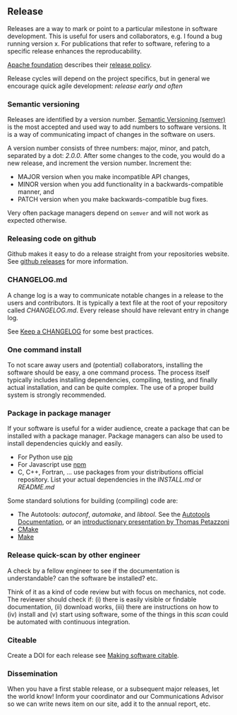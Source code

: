 ## Release

Releases are a way to mark or point to a particular milestone in software development. This is useful for users and collaborators, e.g. I found a bug running version x. For publications that refer to software, refering to a specific release enhances the reproducability.

[Apache foundation](http://www.apache.org/) describes their [release policy](http://www.apache.org/dev/release.html).

Release cycles will depend on the project specifics, but in general we encourage quick agile development: *release early and often*

### Semantic versioning

Releases are identified by a version number.
[Semantic Versioning (semver)](http://semver.org/) is the most accepted and used way to add numbers to software versions.
It is a way of communicating impact of changes in the software on users.

A version number consists of three numbers: major, minor, and patch, separated by a dot: _2.0.0_.
After some changes to the code, you would do a new release, and increment the version number.
Increment the:
* MAJOR version when you make incompatible API changes,
* MINOR version when you add functionality in a backwards-compatible manner, and
* PATCH version when you make backwards-compatible bug fixes.

Very often package managers depend on `semver` and will not work as expected otherwise.

### Releasing code on github

Github makes it easy to do a release straight from your repositories website.
See [github releases](https://docs.github.com/en/repositories/releasing-projects-on-github) for more information.

### CHANGELOG.md

A change log is a way to communicate notable changes in a release to the users and contributors.
It is typically a text file at the root of your repository called *CHANGELOG.md*.
Every release should have relevant entry in change log.

See [Keep a CHANGELOG](http://keepachangelog.com/) for some best practices.

### One command install

To not scare away users and (potential) collaborators, installing the software should be easy, a one command process.
The process itself typically includes installing dependencies, compiling, testing, and finally actual installation, and can be quite complex.
The use of a proper build system is strongly recommended.

### Package in package manager

If your software is useful for a wider audience, create a package that can be installed with a package manager. Package managers can also be used to install dependencies quickly and easily.
* For Python use [pip](https://pypi.python.org/pypi/pip)
* For Javascript use [npm](https://www.npmjs.com/package/npm)
* C, C++, Fortran, ... use packages from your distributions official repository. List your actual dependencies in the *INSTALL.md* or *README.md*

Some standard solutions for building (compiling) code are:
* The Autotools: _autoconf_, _automake_, and _libtool_. See the [Autotools Documentation](https://www.gnu.org/software/automake/manual/html_node/Autotools-Introduction.html), or an [introductionary presentation by Thomas Petazzoni](https://elinux.org/images/4/43/Petazzoni.pdf)
* [CMake](https://cmake.org/)
* [Make](https://www.gnu.org/software/make/)

### Release quick-scan by other engineer

A check by a fellow engineer to see if the documentation is understandable? can the software be installed? etc.

Think of it as a kind of code review but with focus on mechanics, not code. The reviewer should check if:
(i) there is easily visible or findable documentation,
(ii) download works, (iii) there are instructions on how to (iv) install and (v) start using software,
some of the things in this *scan* could be automated with continuous integration.

### Citeable

Create a DOI for each release see [Making software citable](https://book.the-turing-way.org/communication/citable/citable-cff.html?highlight=citable).

### Dissemination

When you have a first stable release, or a subsequent major releases, let the world know!
Inform your coordinator and our Communications Advisor so we can write news item on our site, add it to the annual report, etc.
